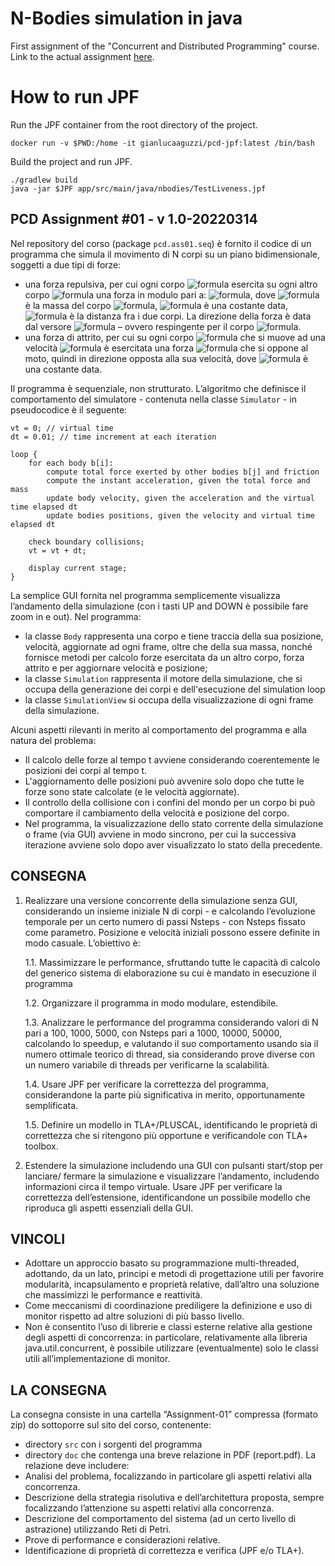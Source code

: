 ﻿# N-Bodies simulation in java
First assignment of the "Concurrent and Distributed Programming" course.
Link to the actual assignment [here](https://docs.google.com/document/d/1B-ml9PS-QT1tR6n2N3txTTiVUJ9IpF49cORrhTrtHAQ/edit).

# How to run JPF
Run the JPF container from the root directory of the project.
```
docker run -v $PWD:/home -it gianlucaaguzzi/pcd-jpf:latest /bin/bash
```

Build the project and run JPF.
```
./gradlew build
java -jar $JPF app/src/main/java/nbodies/TestLiveness.jpf
```

## PCD Assignment #01 - v 1.0-20220314

Nel repository del corso (package `pcd.ass01.seq`) è fornito il codice di un programma che simula il movimento di N corpi su un piano bidimensionale, soggetti a due tipi di forze:
-   una forza repulsiva, per cui ogni corpo ![formula](https://render.githubusercontent.com/render/math?math=\color{white}b_i) esercita su ogni altro corpo ![formula](https://render.githubusercontent.com/render/math?math=\color{white}b_j) una forza in modulo pari a: ![formula](https://render.githubusercontent.com/render/math?math=\color{white}F_{ij}=K_{rep}\cdot\dfrac{m_i}{d_{ij}^2}), dove ![formula](https://render.githubusercontent.com/render/math?math=\color{white}m_i) è la massa del corpo ![formula](https://render.githubusercontent.com/render/math?math=\color{white}b_i), ![formula](https://render.githubusercontent.com/render/math?math=\color{white}K_{rep}) è una costante data, ![formula](https://render.githubusercontent.com/render/math?math=\color{white}d_{ij}) è la distanza fra i due corpi. La direzione della forza è data dal versore ![formula](https://render.githubusercontent.com/render/math?math=\color{white}(b_j-b_i)) – ovvero respingente per il corpo ![formula](https://render.githubusercontent.com/render/math?math=\color{white}b_j).
-   una forza di attrito, per cui su ogni corpo ![formula](https://render.githubusercontent.com/render/math?math=\color{white}b_i) che si muove ad una velocità ![formula](https://render.githubusercontent.com/render/math?math=\color{white}v_i) è esercitata una forza ![formula](https://render.githubusercontent.com/render/math?math=\color{white}FR_i=-K_{fri}\cdot{v_i}) che si oppone al moto, quindi in direzione opposta alla sua velocità, dove ![formula](https://render.githubusercontent.com/render/math?math=\color{white}K_{fri}) è una costante data.

Il programma è sequenziale, non strutturato. L’algoritmo che definisce il comportamento del simulatore - contenuta nella classe `Simulator` - in pseudocodice è il seguente:
```
vt = 0; // virtual time
dt = 0.01; // time increment at each iteration

loop {
	for each body b[i]:
        compute total force exerted by other bodies b[j] and friction
        compute the instant acceleration, given the total force and mass
        update body velocity, given the acceleration and the virtual time elapsed dt
        update bodies positions, given the velocity and virtual time elapsed dt
	
	check boundary collisions;
	vt = vt + dt;
	
	display current stage;
}
```
La semplice GUI fornita nel programma semplicemente visualizza l’andamento della simulazione (con i tasti UP and DOWN è possibile fare zoom in e out).
Nel programma:
-   la classe `Body` rappresenta una corpo e tiene traccia della sua posizione, velocità, aggiornate ad ogni frame, oltre che della sua massa, nonché fornisce metodi per calcolo forze esercitata da un altro corpo, forza attrito e per aggiornare velocità e posizione;
-   la classe `Simulation` rappresenta il motore della simulazione, che si occupa della generazione dei corpi e dell'esecuzione del simulation loop
-   la classe `SimulationView` si occupa della visualizzazione di ogni frame della simulazione.

Alcuni aspetti rilevanti in merito al comportamento del programma e alla natura del problema:
-   Il calcolo delle forze al tempo t avviene considerando coerentemente le posizioni dei corpi al tempo t.
-   L'aggiornamento delle posizioni può avvenire solo dopo che tutte le forze sono state calcolate (e le velocità aggiornate).
-   Il controllo della collisione con i confini del mondo per un corpo bi può comportare il cambiamento della velocità e posizione del corpo.
-   Nel programma, la visualizzazione dello stato corrente della simulazione o frame (via GUI) avviene in modo sincrono, per cui la successiva iterazione avviene solo dopo aver visualizzato lo stato della precedente.
    
## CONSEGNA
1. Realizzare una versione concorrente della simulazione senza GUI, considerando un insieme iniziale N di corpi - e calcolando l’evoluzione temporale per un certo numero di passi Nsteps - con Nsteps fissato come parametro. Posizione e velocità iniziali possono essere definite in modo casuale. L’obiettivo è:

    1.1. Massimizzare le performance, sfruttando tutte le capacità di calcolo del generico sistema di elaborazione su cui è mandato in esecuzione il programma

    1.2. Organizzare il programma in modo modulare, estendibile.

    1.3. Analizzare le performance del programma considerando valori di N pari a 100, 1000, 5000, con Nsteps pari a 1000, 10000, 50000, calcolando lo speedup, e valutando il suo comportamento usando sia il numero ottimale teorico di thread, sia considerando prove diverse con un numero variabile di threads per verificarne la scalabilità.

    1.4. Usare JPF per verificare la correttezza del programma, considerandone la parte più significativa in merito, opportunamente semplificata.

    1.5. Definire un modello in TLA+/PLUSCAL, identificando le proprietà di correttezza che si ritengono più opportune e verificandole con TLA+ toolbox.

2. Estendere la simulazione includendo una GUI con pulsanti start/stop per lanciare/ fermare la simulazione e visualizzare l’andamento, includendo informazioni circa il tempo virtuale. Usare JPF per verificare la correttezza dell’estensione, identificandone un possibile modello che riproduca gli aspetti essenziali della GUI.

## VINCOLI
-   Adottare un approccio basato su programmazione multi-threaded, adottando, da un lato, principi e metodi di progettazione utili per favorire modularità, incapsulamento e proprietà relative, dall’altro una soluzione che massimizzi le performance e reattività.
-   Come meccanismi di coordinazione prediligere la definizione e uso di monitor rispetto ad altre soluzioni di più basso livello.
-   Non è consentito l’uso di librerie e classi esterne relative alla gestione degli aspetti di concorrenza: in particolare, relativamente alla libreria java.util.concurrent, è possibile utilizzare (eventualmente) solo le classi utili all’implementazione di monitor.

## LA CONSEGNA
La consegna consiste in una cartella “Assignment-01” compressa (formato zip) do sottoporre sul sito del corso, contenente:
-   directory `src` con i sorgenti del programma
-   directory `doc` che contenga una breve relazione in PDF (report.pdf). La relazione deve includere:
-   Analisi del problema, focalizzando in particolare gli aspetti relativi alla concorrenza.
-   Descrizione della strategia risolutiva e dell’architettura proposta, sempre focalizzando l’attenzione su aspetti relativi alla concorrenza.
-   Descrizione del comportamento del sistema (ad un certo livello di astrazione) utilizzando Reti di Petri.
-   Prove di performance e considerazioni relative.
-   Identificazione di proprietà di correttezza e verifica (JPF e/o TLA+).
